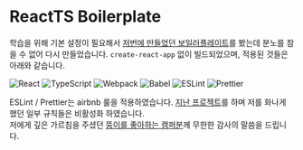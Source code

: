 # ReactTS Boilerplate

학습을 위해 기본 설정이 필요해서 [저번에 만들었던 보일러플레이트](https://github.com/prayinforrain/ReactTS_Boilerplate)를 봤는데 분노를 참을 수 없어 다시 만들었습니다.
`create-react-app` 없이 빌드되었으며, 적용된 것들은 아래와 같습니다.

![React](https://img.shields.io/badge/react-%2320232a.svg?style=for-the-badge&logo=react&logoColor=%2361DAFB)
![TypeScript](https://img.shields.io/badge/Typescript-3178C6.svg?style=for-the-badge&logo=Typescript&logoColor=white)
![Webpack](https://img.shields.io/badge/webpack-%238DD6F9.svg?style=for-the-badge&logo=webpack&logoColor=black)
![Babel](https://img.shields.io/badge/babel-F9DC3E.svg?style=for-the-badge&logo=babel&logoColor=black)
![ESLint](https://img.shields.io/badge/eslint-4B32C3.svg?style=for-the-badge&logo=eslint&logoColor=white)
![Prettier](https://img.shields.io/badge/prettier-F7B93E.svg?style=for-the-badge&logo=prettier&logoColor=black)

ESLint / Prettier는 airbnb 룰을 적용하였습니다. [지난 프로젝트](https://github.com/kddkdkk/javascript-p4-bmtown)를 하며 저를 화나게 했던 일부 규칙들은 비활성화 하였습니다.  
저에게 깊은 가르침을 주셨던 [뚱이를 좋아하는 캠퍼분](https://github.com/kddkdkk)께 무한한 감사의 말씀을 드립니다.
